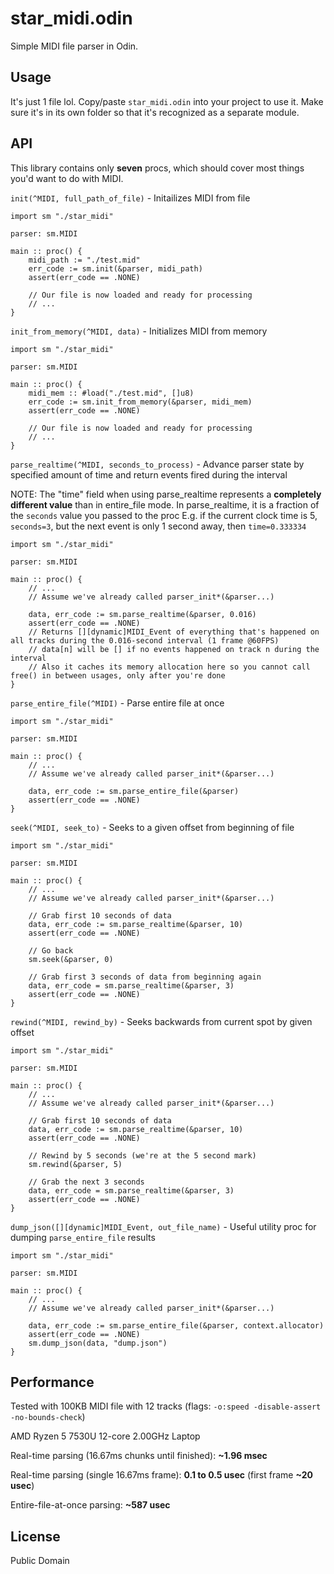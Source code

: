 # star_midi.odin

Simple MIDI file parser in Odin.

## Usage

It's just 1 file lol. Copy/paste `star_midi.odin` into your project to use it. Make sure it's in its own folder so that it's recognized as a separate module.

## API

This library contains only __seven__ procs, which should cover most things you'd want to do with MIDI.

`init(^MIDI, full_path_of_file)` - Initailizes MIDI from file

```odin
import sm "./star_midi"

parser: sm.MIDI

main :: proc() {
    midi_path := "./test.mid"
    err_code := sm.init(&parser, midi_path)
    assert(err_code == .NONE)

    // Our file is now loaded and ready for processing
    // ...
}
```

`init_from_memory(^MIDI, data)` - Initializes MIDI from memory

```odin
import sm "./star_midi"

parser: sm.MIDI

main :: proc() {
    midi_mem :: #load("./test.mid", []u8)
    err_code := sm.init_from_memory(&parser, midi_mem)
    assert(err_code == .NONE)

    // Our file is now loaded and ready for processing
    // ...
}
```

`parse_realtime(^MIDI, seconds_to_process)` - Advance parser state by specified amount of time and return events fired during the interval

NOTE: The "time" field when using parse_realtime represents a __completely different value__ than in entire_file mode.
In parse_realtime, it is a fraction of the `seconds` value you passed to the proc
E.g. if the current clock time is 5, `seconds=3`, but the next event is only 1 second away, then `time=0.333334`

```odin
import sm "./star_midi"

parser: sm.MIDI

main :: proc() {
    // ...
    // Assume we've already called parser_init*(&parser...)

    data, err_code := sm.parse_realtime(&parser, 0.016)
    assert(err_code == .NONE)
    // Returns [][dynamic]MIDI_Event of everything that's happened on all tracks during the 0.016-second interval (1 frame @60FPS)
    // data[n] will be [] if no events happened on track n during the interval
    // Also it caches its memory allocation here so you cannot call free() in between usages, only after you're done
}
```

`parse_entire_file(^MIDI)` - Parse entire file at once

```odin
import sm "./star_midi"

parser: sm.MIDI

main :: proc() {
    // ...
    // Assume we've already called parser_init*(&parser...)

    data, err_code := sm.parse_entire_file(&parser)
    assert(err_code == .NONE)
}
```

`seek(^MIDI, seek_to)` - Seeks to a given offset from beginning of file

```odin
import sm "./star_midi"

parser: sm.MIDI

main :: proc() {
    // ...
    // Assume we've already called parser_init*(&parser...)

    // Grab first 10 seconds of data
    data, err_code := sm.parse_realtime(&parser, 10)
    assert(err_code == .NONE)

    // Go back
    sm.seek(&parser, 0)

    // Grab first 3 seconds of data from beginning again
    data, err_code = sm.parse_realtime(&parser, 3)
    assert(err_code == .NONE)
}
```

`rewind(^MIDI, rewind_by)` - Seeks backwards from current spot by given offset

```odin
import sm "./star_midi"

parser: sm.MIDI

main :: proc() {
    // ...
    // Assume we've already called parser_init*(&parser...)

    // Grab first 10 seconds of data
    data, err_code := sm.parse_realtime(&parser, 10)
    assert(err_code == .NONE)

    // Rewind by 5 seconds (we're at the 5 second mark)
    sm.rewind(&parser, 5)

    // Grab the next 3 seconds
    data, err_code = sm.parse_realtime(&parser, 3)
    assert(err_code == .NONE)
}
```

`dump_json([][dynamic]MIDI_Event, out_file_name)` - Useful utility proc for dumping `parse_entire_file` results

```odin
import sm "./star_midi"

parser: sm.MIDI

main :: proc() {
    // ...
    // Assume we've already called parser_init*(&parser...)

    data, err_code := sm.parse_entire_file(&parser, context.allocator)
    assert(err_code == .NONE)
    sm.dump_json(data, "dump.json")
}
```

## Performance

Tested with 100KB MIDI file with 12 tracks (flags: `-o:speed -disable-assert -no-bounds-check`)

AMD Ryzen 5 7530U 12-core 2.00GHz Laptop

Real-time parsing (16.67ms chunks until finished): __~1.96 msec__

Real-time parsing (single 16.67ms frame): __0.1 to 0.5 usec__ (first frame __~20 usec__)

Entire-file-at-once parsing: __~587 usec__

## License

Public Domain